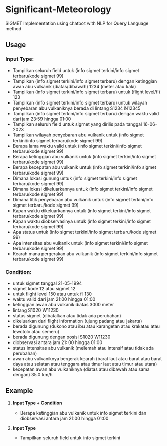 # Significant-Meteorology
SIGMET Implementation using chatbot with NLP for Query Language method

## Usage

### Input Type:

* Tampilkan seluruh field untuk (info sigmet terkini/info sigmet terbaru/kode sigmet 99)
* Tampilkan (info sigmet terkini/info sigmet terbaru) dengan ketinggian awan abu vulkanik (diatas/dibawah) 1234 (meter atau kaki)
* Tampilkan (info sigmet terkini/info sigmet terbaru) untuk (flight level/fl) 123
* Tampilkan (info sigmet terkini/info sigmet terbaru) untuk wilayah penyebaran abu vulkaniknya berada di lintang S1234 N12345
* Tampilkan (info sigmet terkini/info sigmet terbaru) dengan waktu valid dari jam 23:59 hingga 01:00
* Tampilkan seluruh field untuk sigmet yang dirilis pada tanggal 16-06-2023
* Tampilkan wilayah penyebaran abu vulkanik untuk (info sigmet terkini/info sigmet terbaru/kode sigmet 99)
* Berapa lama waktu valid untuk (info sigmet terkini/info sigmet terbaru/kode sigmet 99)
* Berapa ketinggian abu vulkanik untuk (info sigmet terkini/info sigmet terbaru/kode sigmet 99)
* Berapa kecepatan abu vulkanik untuk (info sigmet terkini/info sigmet terbaru/kode sigmet 99)
* Dimana lokasi gunung untuk (info sigmet terkini/info sigmet terbaru/kode sigmet 99)
* Dimana lokasi dikeluarkannya untuk (info sigmet terkini/info sigmet terbaru/kode sigmet 99)
* Dimana titik penyebaran abu vulkanik untuk (info sigmet terkini/info sigmet terbaru/kode sigmet 99)
* Kapan waktu dikeluarkannya untuk (info sigmet terkini/info sigmet terbaru/kode sigmet 99)
* Kapan waktu diobservasinya untuk (info sigmet terkini/info sigmet terbaru/kode sigmet 99)
* Apa status untuk (info sigmet terkini/info sigmet terbaru/kode sigmet 99)
* Apa intensitas abu vulkanik untuk (info sigmet terkini/info sigmet terbaru/kode sigmet 99)
* Kearah mana pergerakan abu vulkanik (info sigmet terkini/info sigmet terbaru/kode sigmet 99)

### Condition:

* untuk sigmet tanggal 21-05-1994
* sigmet kode 12 atau sigmet 12
* untuk flight level 150 atau untuk fl 130
* waktu valid dari jam 21:00 hingga 01:00
* ketinggian awan abu vulkanik diatas 3000 meter
* lintang S1020 W11230
* status sigmet (dibatalkan atau tidak ada perubahan)
* dikeluarkan dari flight information (ujung padang atau jakarta)
* berada digunung (dukono atau ibu atau karangetan atau krakatau atau lewotolo atau semeru)
* berada digunung dengan posisi S1020 W11230
* diobservasi antara jam 21: 00 hingga 01:00
* status intensitas abu vulkanik (melemah atau intensif atau tidak ada perubahan)
* awan abu vulkaniknya bergerak kearah (barat laut atau barat atau barat daya atau selatan atau tenggara atau timur laut atau timur atau utara)
* kecepatan awan abu vulkaniknya (diatas atau dibawah atau sama dengan) 35.0 km/h

## Example
1. **Input Type + Condition**
    * Berapa ketinggian abu vulkanik untuk info sigmet terkini dan diobservasi antara jam 21:00 hingga 01:00
   
2. **Input Type**
    * Tampilkan seluruh field untuk info sigmet terkini

